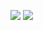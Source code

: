 <p float="left">
  <img src="https://github-readme-stats.vercel.app/api?username=securenai&count_private=true&show_icons=true&theme=tokyonight">
  <img src="https://github-readme-stats.vercel.app/api/top-langs/?username=securenai&layout=compact&theme=tokyonight">
</p>

<!--
**securenai/securenai** is a ✨ _special_ ✨ repository because its `README.md` (this file) appears on your GitHub profile.

Here are some ideas to get you started:

- 🔭 I’m currently working on ...
- 🌱 I’m currently learning ...
- 👯 I’m looking to collaborate on ...
- 🤔 I’m looking for help with ...
- 💬 Ask me about ...
- 📫 How to reach me: ...
- 😄 Pronouns: ...
- ⚡ Fun fact: ...
-->
